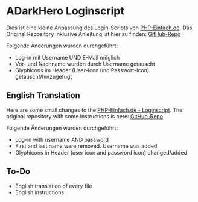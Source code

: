 # ADarkHero Loginscript 
Dies ist eine kleine Anpassung des Login-Scripts von [PHP-Einfach.de](http://www.php-einfach.de/experte/php-codebeispiele/loginscript/). Das Original Repository inklusive Anleitung ist hier zu finden: [GitHub-Repo](https://github.com/PHP-Einfach/loginscript)

Folgende Änderungen wurden durchgeführt:
* Log-in mit Username UND E-Mail möglich
* Vor- und Nachname wurden durch Username getauscht
* Glyphicons im Header (User-Icon und Passwort-Icon) getauscht/hinzugefügt

## English Translation
Here are some small changes to the [PHP-Einfach.de - Loginscript](http://www.php-einfach.de/experte/php-codebeispiele/loginscript/). The original repository with some instructions is here: [GitHub-Repo](https://github.com/PHP-Einfach/loginscript)

Folgende Änderungen wurden durchgeführt:
* Log-in with username AND password
* First and last name were removed. Username was added
* Glyphicons in Header (user icon and password icon) changed/added

## To-Do
* English translation of every file
* English instructions
